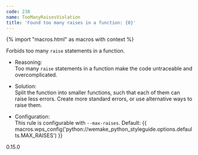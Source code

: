 ```yaml
---
code: 238
name: TooManyRaisesViolation
title: 'Found too many raises in a function: {0}'
---
```


{% import "macros.html" as macros with context %}

Forbids too many `raise` statements in a function.

  - Reasoning:  
    Too many `raise` statements in a function make the code untraceable
    and overcomplicated.

  - Solution:  
    Split the function into smaller functions, such that each of them
    can raise less errors. Create more standard errors, or use
    alternative ways to raise them.

  - Configuration:  
    This rule is configurable with `--max-raises`. Default:
    {{ macros.wps_config('python://wemake_python_styleguide.options.defaults.MAX_RAISES') }}

<div class="versionadded">

0.15.0

</div>